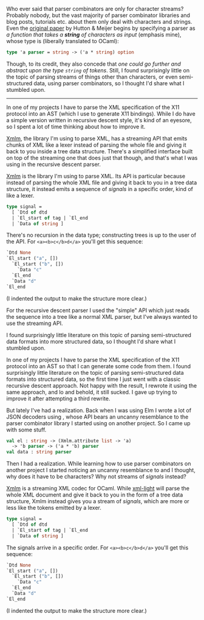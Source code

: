 Who ever said that parser combinators are only for character streams? Probably
nobody, but the vast majority of parser combinator libraries and blog posts,
tutorials etc. about them only deal with characters and strings. Even the
[original paper](http://www.cs.nott.ac.uk/~pszgmh/monparsing.pdf) by Hutton &
Meijer begins by specifying a parser as _a function that takes a **string** of
characters as input_ (emphasis mine), whose type is (liberally translated to
OCaml):

```ocaml
type 'a parser = string -> ('a * string) option
```

Though, to its credit, they also concede that _one could go further and
abstract upon the type `string` of tokens_. Still, I found surprisingly little
on the topic of parsing streams of things other than characters, or even
semi-structured data, using parser combinators, so I thought I'd share what I
stumbled upon.

---

In one of my projects I have to parse the XML specification of the X11
protocol into an AST (which I use to generate X11 bindings). While I do have
a simple version written in recursive descent style, it's kind of an eyesore,
so I spent a lot of time thinking about how to improve it.

[Xmlm](https://erratique.ch/software/xmlm), the library I'm using to parse
XML, has a streaming API that emits chunks of XML like a lexer instead of
parsing the whole file and giving it back to you inside a tree data structure.
There's a simplified interface built on top of the streaming one that does
just that though, and that's what I was using in the recursive descent parser.



[Xmlm](https://erratique.ch/software/xmlm) is the library I'm using to parse
XML. Its API is particular because instead of parsing the whole XML file and
giving it back to you in a tree data structure, it instead emits a sequence
of _signals_ in a specific order, kind of like a lexer.

```ocaml
type signal =
  [ `Dtd of dtd
  | `El_start of tag | `El_end
  | `Data of string ]
```

There's no recursion in the data type; constructing trees is up to the user
of the API. For `<a><b>c</b>d</a>` you'll get this sequence:

```ocaml
`Dtd None
`El_start ("a", [])
  `El_start ("b", [])
    `Data "c"
  `El_end
  `Data "d"
`El_end
```

(I indented the output to make the structure more clear.)

For the recursive descent parser I used the "simple" API which just reads the
sequence into a tree like a normal XML parser, but I've always wanted to use
the streaming API. 









I found surprisingly little literature on this topic of parsing semi-structured
data formats into more structured data, so I thought I'd share what I stumbled
upon.

In one of my projects I have to parse the XML specification of the X11
protocol into an AST so that I can generate some code from them. I found
surprisingly little literature on the topic of parsing semi-structured data
formats into structured data, so the first time I just went with a classic
recursive descent approach. Not happy with the result, I rewrote it using the
same approach, and lo and behold, it still sucked. I gave up trying to improve
it after attempting a third rewrite.

But lately I've had a realization. Back when I was using Elm I wrote a lot of JSON decoders using , whose API bears an uncanny
resemblance to the parser combinator library I started using on another
project. So I came up with some stuff.

```ocaml
val el : string -> (Xmlm.attribute list -> 'a)
  -> 'b parser -> ('a * 'b) parser
val data : string parser
```





Then I had a realization. While learning how to use parser combinators on
another project I started noticing an uncanny resemblance to
and I thought, why does it have to be characters? Why not streams of _signals_
instead?

[Xmlm](https://erratique.ch/software/xmlm) is a streaming XML codec for OCaml.
While [xml-light](http://tech.motion-twin.com/xmllight.html) will parse the
whole XML document and give it back to you in the form of a tree data
structure, Xmlm instead gives you a stream of _signals_, which are more or
less like the tokens emitted by a lexer.

```ocaml
type signal =
  [ `Dtd of dtd
  | `El_start of tag | `El_end
  | `Data of string ]
```

The signals arrive in a specific order. For `<a><b>c</b>d</a>` you'll get this
sequence:

```ocaml
`Dtd None
`El_start ("a", [])
  `El_start ("b", [])
    `Data "c"
  `El_end
  `Data "d"
`El_end
```

(I indented the output to make the structure more clear.)


[elm-json]: https://package.elm-lang.org/packages/elm/json/latest/
